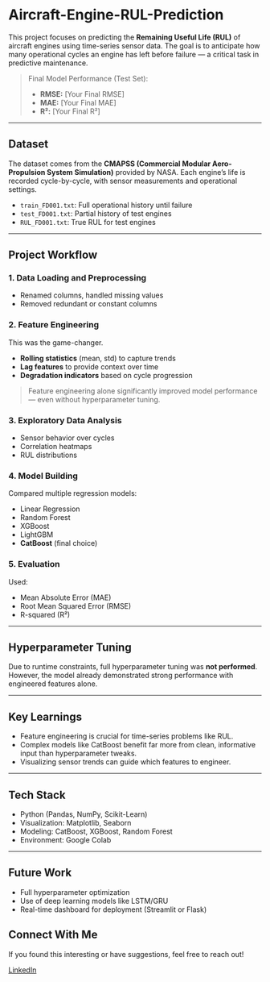 # Aircraft-Engine-RUL-Prediction
This project focuses on predicting the **Remaining Useful Life (RUL)** of aircraft engines using time-series sensor data. The goal is to anticipate how many operational cycles an engine has left before failure — a critical task in predictive maintenance.

>  Final Model Performance (Test Set):  
> - **RMSE:** [Your Final RMSE]  
> - **MAE:** [Your Final MAE]  
> - **R²:** [Your Final R²]

---

##  Dataset

The dataset comes from the **CMAPSS (Commercial Modular Aero-Propulsion System Simulation)** provided by NASA. Each engine’s life is recorded cycle-by-cycle, with sensor measurements and operational settings.

- `train_FD001.txt`: Full operational history until failure  
- `test_FD001.txt`: Partial history of test engines  
- `RUL_FD001.txt`: True RUL for test engines

---

##  Project Workflow

### 1. Data Loading and Preprocessing
- Renamed columns, handled missing values
- Removed redundant or constant columns

### 2. Feature Engineering
This was the game-changer.
- **Rolling statistics** (mean, std) to capture trends
- **Lag features** to provide context over time
- **Degradation indicators** based on cycle progression

> Feature engineering alone significantly improved model performance — even without hyperparameter tuning.

### 3. Exploratory Data Analysis
- Sensor behavior over cycles
- Correlation heatmaps
- RUL distributions

### 4. Model Building
Compared multiple regression models:
- Linear Regression
- Random Forest
- XGBoost
- LightGBM
- **CatBoost** (final choice)

### 5. Evaluation
Used:
- Mean Absolute Error (MAE)
- Root Mean Squared Error (RMSE)
- R-squared (R²)

---

##  Hyperparameter Tuning

Due to runtime constraints, full hyperparameter tuning was **not performed**.  
However, the model already demonstrated strong performance with engineered features alone.

---

##  Key Learnings

- Feature engineering is crucial for time-series problems like RUL.
- Complex models like CatBoost benefit far more from clean, informative input than hyperparameter tweaks.
- Visualizing sensor trends can guide which features to engineer.

---

##  Tech Stack

- Python (Pandas, NumPy, Scikit-Learn)
- Visualization: Matplotlib, Seaborn
- Modeling: CatBoost, XGBoost, Random Forest
- Environment: Google Colab

---

##  Future Work

- Full hyperparameter optimization
- Use of deep learning models like LSTM/GRU
- Real-time dashboard for deployment (Streamlit or Flask)


##  Connect With Me

If you found this interesting or have suggestions, feel free to reach out!  

 
[LinkedIn](www.linkedin.com/in/rishikajonna)


